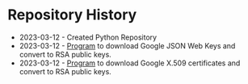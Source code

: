 # Repository History
 - 2023-03-12 - Created Python Repository
 - 2023-03-12 - [Program](Authorization/JWKS/Google) to download Google JSON Web Keys and convert to RSA public keys.
 - 2023-03-12 - [Program](Authorization/CERT/Google) to download Google X.509 certificates and convert to RSA public keys.

